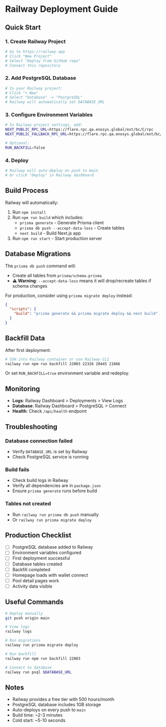 # Railway Deployment Guide

## Quick Start

### 1. Create Railway Project
```bash
# Go to https://railway.app
# Click "New Project"
# Select "Deploy from GitHub repo"
# Connect this repository
```

### 2. Add PostgreSQL Database
```bash
# In your Railway project:
# Click "+ New"
# Select "Database" -> "PostgreSQL"
# Railway will automatically set DATABASE_URL
```

### 3. Configure Environment Variables
```bash
# In Railway project settings, add:
NEXT_PUBLIC_RPC_URL=https://flare.rpc.qa.enosys.global/ext/bc/C/rpc
NEXT_PUBLIC_FALLBACK_RPC_URL=https://flare.rpc.qa.enosys.global/ext/bc/C/rpc

# Optional:
RUN_BACKFILL=false
```

### 4. Deploy
```bash
# Railway will auto-deploy on push to main
# Or click "Deploy" in Railway dashboard
```

## Build Process

Railway will automatically:
1. Run `npm install`
2. Run `npm run build` which includes:
   - `prisma generate` - Generate Prisma client
   - `prisma db push --accept-data-loss` - Create tables
   - `next build` - Build Next.js app
3. Run `npm run start` - Start production server

## Database Migrations

The `prisma db push` command will:
- Create all tables from `prisma/schema.prisma`
- **⚠️ Warning**: `--accept-data-loss` means it will drop/recreate tables if schema changes

For production, consider using `prisma migrate deploy` instead:
```json
{
  "scripts": {
    "build": "prisma generate && prisma migrate deploy && next build"
  }
}
```

## Backfill Data

After first deployment:
```bash
# SSH into Railway container or use Railway CLI
railway run npm run backfill 22003 22326 20445 21866
```

Or set `RUN_BACKFILL=true` environment variable and redeploy.

## Monitoring

- **Logs**: Railway Dashboard > Deployments > View Logs
- **Database**: Railway Dashboard > PostgreSQL > Connect
- **Health**: Check `/api/health` endpoint

## Troubleshooting

### Database connection failed
- Verify `DATABASE_URL` is set by Railway
- Check PostgreSQL service is running

### Build fails
- Check build logs in Railway
- Verify all dependencies are in `package.json`
- Ensure `prisma generate` runs before build

### Tables not created
- Run `railway run prisma db push` manually
- Or `railway run prisma migrate deploy`

## Production Checklist

- [ ] PostgreSQL database added to Railway
- [ ] Environment variables configured
- [ ] First deployment successful
- [ ] Database tables created
- [ ] Backfill completed
- [ ] Homepage loads with wallet connect
- [ ] Pool detail pages work
- [ ] Activity data visible

## Useful Commands

```bash
# Deploy manually
git push origin main

# View logs
railway logs

# Run migrations
railway run prisma migrate deploy

# Run backfill
railway run npm run backfill 22003

# Connect to database
railway run psql $DATABASE_URL
```

## Notes

- Railway provides a free tier with 500 hours/month
- PostgreSQL database includes 1GB storage
- Auto-deploys on every push to `main`
- Build time: ~2-3 minutes
- Cold start: ~5-10 seconds

